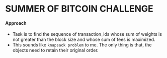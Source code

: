 # SUMMER OF BITCOIN CHALLENGE

#### Approach
- Task is to find the sequence of transaction_ids whose sum of weights is not greater than the block size and whose sum of fees is maximized.
- This sounds like `knapsack problem` to me. The only thing is that, the objects need to retain their original order.